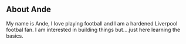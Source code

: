 ## About Ande
My name is Ande, I love playing football and I am a hardened Liverpool footbal fan.
I am interested in building things but....just here learning the basics.

